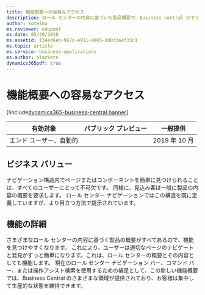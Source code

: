 ```yaml
---
title: 機能概要への容易なアクセス
description: ロール センターの内容に基づいた製品概要で、Business Central のすぐに使用可能な機能の概要をユーザーに提供します。
author: kotelko
ms.reviewer: edupont
ms.date: 05/29/2019
ms.assetid: 134ed6eb-967c-e911-a965-000d3a4f33c1
ms.topic: article
ms.service: business-applications
ms.author: blazkote
dynamics365pdf: true
---
```

# 機能概要への容易なアクセス
[!include[dynamics365-business-central banner](../includes/dynamics365-business-central.md)]

| 有効対象    |  パブリック プレビュー | 一般提供 | 
| ---------- | ---------- |---------- |
|エンド ユーザー、自動的|| 2019 年 10 月|


## ビジネス バリュー
<!-- bv start -->
ナビゲーション構造内でページまたはコンポーネントを簡単に見つけられることは、すべてのユーザーにとって不可欠です。 同様に、見込み客は一般に製品の内容の概要を要求します。 ロール センター ナビゲーションではこの構造を既に定義していますが、より目立つ方法で提示されています。
<!-- bv end -->



## 機能の詳細
<!--feature detail start -->
さまざまなロール センターの内容に基づく製品の概要がすべてあるので、機能を見つけやすくなります。 これにより、ユーザーは適切なページのナビゲートと発見がずっと簡単になります。これは、ロール センターの概要とその内容としても機能します。 現在のロール センター ナビゲーション バー、コマンド バー、または操作アシスト検索を使用するための補足として、この新しい機能概要では、Business Central のさまざまな領域が提供されており、お客様は集中して生産的な状態を維持できます。
<!--feature detail end -->










